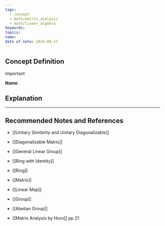 ```yaml
---
tags:
  - concept
  - math/matrix_analysis
  - math/linear_algebra
keywords: 
topics: 
name: 
date of note: 2024-09-17
---
```


## Concept Definition

>[!important]
>**Name**: 



## Explanation





-----------
##  Recommended Notes and References


- [[Unitary Similarity and Unitary Diagonalizable]]
- [[Diagonalizable Matrix]]
- [[General Linear Group]]
- [[Ring with Identity]]
- [[Ring]]


- [[Matrix]]
- [[Linear Map]]
- [[Group]]
- [[Abelian Group]]


- [[Matrix Analysis by Horn]] pp 21